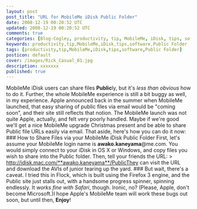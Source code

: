 ```yaml
---           
layout: post
post_title: "URL for MobileMe iDisk Public Folder"
date: 2008-12-19 00:20:52 UTC
updated: 2008-12-19 00:20:52 UTC
comments: true
categories: [Blog-Cogley, productivity, tip, MobileMe, iDisk, tips, software, Public Folder]
keywords: productivity,tip,MobileMe,iDisk,tips,software,Public Folder
tags: [productivity,tip,MobileMe,iDisk,tips,software,Public Folder]
posticon: default
cover: /images/Rick_Casual_01.jpg
description: xxxxxxx
published: true
---
```

 
MobileMe iDisk users can share files **Public**ly, but it's _less than obvious_ how to do it. Further, the whole MobileMe experience is still a bit buggy as well, in my experience. Apple announced back in the summer when MobileMe launched, that easy sharing of public files via email would be "coming soon", and their site still reflects that notion. The MobileMe launch was not quite Apple, actually, and felt very poorly handled. Maybe if we're good we'll get a nice MobileMe upgrade Christmas present and be able to share Public file URLs easily via email. That aside, here's how you can do it now: ### How to Share Files via your MobileMe iDisk Public Folder
First, let's assume your MobileMe login name is **awako.kaneyama**@me.com. You would simply connect to your iDisk in OS X or Windows, and copy files you wish to share into the Public folder. Then, tell your friends the URL: > http://idisk.mac.com/**awako.kaneyama**/PublicThey can visit the URL and download the AVIs of junior tearing up the yard. ### But wait, there's a caveat.
I tried this in Flock, which is built using the Firefox 3 engine, and the Public site just stalls out, with a handsome progress spinner, spinning endlessly. It _works fine with Safari_, though. Ironic, no? (Please, Apple, don't become Microsoft.)I hope Apple's MobileMe team will work these bugs out soon, but until then, **Enjoy**! 